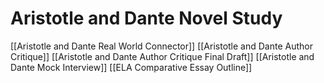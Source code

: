 # Aristotle and Dante Novel Study
[[Aristotle and Dante Real World Connector]]
[[Aristotle and Dante Author Critique]]
[[Aristotle and Dante Author Critique Final Draft]]
[[Aristotle and Dante Mock Interview]]
[[ELA Comparative Essay Outline]]